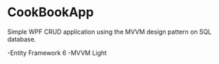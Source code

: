 # CookBookApp

Simple WPF CRUD application using the MVVM design pattern on SQL database.

 -Entity Framework 6
 -MVVM Light
 
